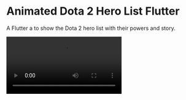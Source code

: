# Animated Dota 2 Hero List Flutter 

A Flutter a to show the Dota 2 hero list with their powers and story.


![App UI](/Dota2_video.mov)